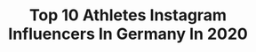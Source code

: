 ---
title: Top 10 Athletes Instagram Influencers In Germany In 2020
description: Identify the most popular Instagram accounts on inBeat.
platform: Instagram
profiles:
  - username: "sharo.45"
    fullname: >-
      Ahmed Sharif
    location: "Germany"
    followers: 8675
    engagement: 1442
    commentsToLikes: 0.078684
    avatar: "https://scontent-ams4-1.cdninstagram.com/v/t51.2885-19/s320x320/72990703_797272107399854_8778791399291092992_n.jpg?_nc_ht=scontent-ams4-1.cdninstagram.com&_nc_ohc=LLXQiYooFRAAX-buuE9&oh=29c8e56fe4aa608d64d756b52a0f426e&oe=5EBCA851"
    verified: false
    hashtags: "#fitnessmotivation, #mondaymotivation, #coronavirus, #pucomedy"
  - username: "_plee1"
    fullname: >-
      Paris Lee
    location: "Germany"
    followers: 8642
    engagement: 1757
    commentsToLikes: 0.051946
    avatar: "https://scontent-ams4-1.cdninstagram.com/v/t51.2885-19/s320x320/72984913_1181069662087904_3584142215577862144_n.jpg?_nc_ht=scontent-ams4-1.cdninstagram.com&_nc_ohc=dqCBm2T_7tYAX8KfmsJ&oh=b9456d9ff944f459da81d5cf2ea634c3&oe=5EB97B18"
    verified: true
    hashtags: "#nbasummerleague, #positivefashion, #londonfashionweek, #ijustwannahoop"
  - username: "runfit_nora"
    fullname: >-
      🅽🅾🆁🅰
    location: "Germany"
    followers: 29086
    engagement: 585
    commentsToLikes: 0.061597
    avatar: "https://scontent-ams4-1.cdninstagram.com/v/t51.2885-19/s320x320/83029963_260097538290814_4136724083586891776_n.jpg?_nc_ht=scontent-ams4-1.cdninstagram.com&_nc_ohc=5lJJKBQEGIcAX8lZftZ&oh=f7245b2975a100d313751f7b2a0fac15&oe=5EB96216"
    verified: false
    hashtags: "#environmentfriendly, #laufsucht, #endurancetraining, #winwin"
  - username: "alina__th"
    fullname: >-
      A L I N A
    location: "Germany"
    followers: 8258
    engagement: 1054
    commentsToLikes: 0.071257
    avatar: "https://scontent-ams4-1.cdninstagram.com/v/t51.2885-19/s320x320/42926714_234883430711530_6605634811912519680_n.jpg?_nc_ht=scontent-ams4-1.cdninstagram.com&_nc_ohc=R83grT0eYQQAX-nEZCI&oh=5981ebd7ed74c823197ab27fb39c18e1&oe=5EB7BC0D"
    verified: false
    hashtags: "#limucancbd, #ryderwearwomen, #teambumbum, #winteriscoming"
  - username: "beatseb"
    fullname: >-
      Sebastian
    location: "Germany"
    followers: 111608
    engagement: 977
    commentsToLikes: 0.018717
    avatar: "https://scontent-atl3-1.cdninstagram.com/v/t51.2885-19/s320x320/73713655_514606659374183_5498889441302806528_n.jpg?_nc_ht=scontent-atl3-1.cdninstagram.com&_nc_ohc=Jj5097GvtdEAX91kKoJ&oh=69026dc8e1afbd3af3c09e3ece9d7cfe&oe=5EB9EBA6"
    verified: false
    hashtags: "#hairstyles, #funnyclips, #icelandtravel, #river"
  - username: "the_running_motivation"
    fullname: >-
      Bettina 🏃🏼‍♀️🐌 since 6.12.17
    location: "Germany"
    followers: 11775
    engagement: 746
    commentsToLikes: 0.076525
    avatar: "https://scontent-lhr8-1.cdninstagram.com/v/t51.2885-19/s320x320/59430077_431385860985495_3427347201712455680_n.jpg?_nc_ht=scontent-lhr8-1.cdninstagram.com&_nc_ohc=DYjcSOR2EYYAX8MGziX&oh=213c6a1264ae22bef2adb5e2bfffef9e&oe=5EBB10C9"
    verified: false
    hashtags: "#iamrunbox, #staythefuckhome, #sportswear, #whoknows"
  - username: "michelle_czaja"
    fullname: >-
      
    location: "Germany"
    followers: 123041
    engagement: 827
    commentsToLikes: 0.015589
    avatar: "https://scontent-ams4-1.cdninstagram.com/v/t51.2885-19/s320x320/89460884_142517913732329_1343688498602835968_n.jpg?_nc_ht=scontent-ams4-1.cdninstagram.com&_nc_ohc=CDL_vQMC4TsAX_2jK2M&oh=f98688ccc3590d11cb8b9e306de38197&oe=5EBBA25F"
    verified: false
    hashtags: "#fit, #icaniwill, #teamnocardio, #ootd"
  - username: "uly_soccer7"
    fullname: >-
      Ulysses Llanez JR
    location: "Germany"
    followers: 16470
    engagement: 2102
    commentsToLikes: 0.023601
    avatar: "https://scontent-ams4-1.cdninstagram.com/v/t51.2885-19/s320x320/81241523_2604648096420713_8881691170661466112_n.jpg?_nc_ht=scontent-ams4-1.cdninstagram.com&_nc_ohc=-F3bzCr6v6wAX9LF0M3&oh=2e00369372c657896572e67b58c2ec88&oe=5EBB9B8B"
    verified: true
    hashtags: "#playinside, #playfortheworld"
  - username: "alicasmd"
    fullname: >-
      ᗩlica Ѕchmidt
    location: "Germany"
    followers: 706274
    engagement: 882
    commentsToLikes: 0.010806
    avatar: "https://scontent-ams4-1.cdninstagram.com/v/t51.2885-19/s320x320/79324566_2352307745050375_6366311125281144832_n.jpg?_nc_ht=scontent-ams4-1.cdninstagram.com&_nc_ohc=7rI5kFyimQAAX-xagOd&oh=41100886059046b2d246bff8318552e4&oe=5EB8DB04"
    verified: true
    hashtags: "#foodspring, #sportmotivation, #worldindoortour, #pumafam"
  - username: "patriciakraft"
    fullname: >-
      Bodylove ┊ Fitness ┊🌱 Powered
    location: "Germany"
    followers: 207597
    engagement: 219
    commentsToLikes: 0.047404
    avatar: "https://scontent-ams4-1.cdninstagram.com/v/t51.2885-19/s320x320/58654829_657073211385782_2568646693641781248_n.jpg?_nc_ht=scontent-ams4-1.cdninstagram.com&_nc_ohc=NoFT5-rE9cEAX__aGq5&oh=d2cfe8a245357c1c293635e6b2a6f5c2&oe=5EB7AB2D"
    verified: false
    hashtags: "#sunnyday, #200k, #pewpewpew, #matched"
---